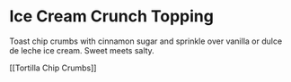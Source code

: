 # Ice Cream Crunch Topping

Toast chip crumbs with cinnamon sugar and sprinkle over vanilla or dulce de leche ice cream. Sweet meets salty.

[[Tortilla Chip Crumbs]]
